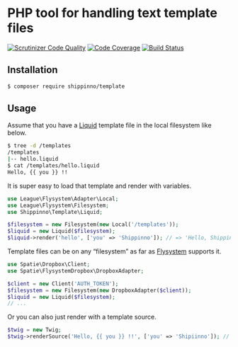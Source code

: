 # PHP tool for handling text template files 

[![Scrutinizer Code Quality](https://scrutinizer-ci.com/g/shippinno/template-php/badges/quality-score.png?b=master)](https://scrutinizer-ci.com/g/shippinno/template-php/?branch=master)
[![Code Coverage](https://scrutinizer-ci.com/g/shippinno/template-php/badges/coverage.png?b=master)](https://scrutinizer-ci.com/g/shippinno/template-php/?branch=master)
[![Build Status](https://scrutinizer-ci.com/g/shippinno/template-php/badges/build.png?b=master)](https://scrutinizer-ci.com/g/shippinno/template-php/build-status/master)

## Installation

```sh
$ composer require shippinno/template
```

## Usage

Assume that you have a [Liquid](https://shopify.github.io/liquid/) template file in the local filesystem like below.

```sh
$ tree -d /templates
/templates
|-- hello.liquid 
$ cat /templates/hello.liquid
Hello, {{ you }} !!
```

It is super easy to load that template and render with variables.

```php
use League\Flysystem\Adapter\Local;
use League\Flysystem\Filesystem;
use Shippinno\Template\Liquid;

$filesystem = new Filesystem(new Local('/templates'));
$liquid = new Liquid($filesystem);
$liquid->render('hello', ['you' => 'Shippinno']); // => 'Hello, Shippinno !!'
```

Template files can be on any “filesystem” as far as [Flysystem](http://flysystem.thephpleague.com/docs/) supports it.

```php
use Spatie\Dropbox\Client;
use Spatie\FlysystemDropbox\DropboxAdapter;

$client = new Client('AUTH_TOKEN');
$filesystem = new Filesystem(new DropboxAdapter($client));
$liquid = new Liquid($filesystem);
// ...
```

Or you can also just render with a template source.

```php
$twig = new Twig;
$twig->renderSource('Hello, {{ you }} !!', ['you' => 'Shipiinno']); // => 'Hello, Shippinno !!'
```

